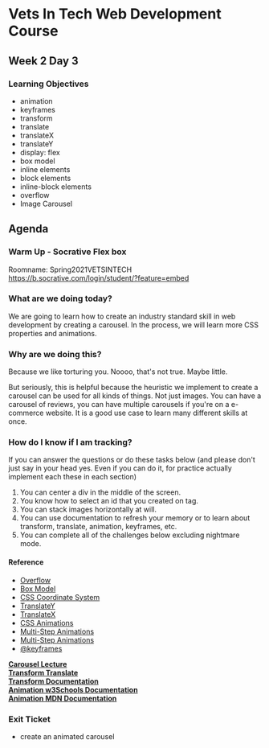 # Vets In Tech Web Development Course

## Week 2 Day 3

### Learning Objectives
- animation 
- keyframes
- transform
- translate
- translateX
- translateY
- display: flex
- box model
- inline elements
- block elements
- inline-block elements
- overflow
- Image Carousel

## Agenda

### Warm Up - Socrative Flex box

Roomname: Spring2021VETSINTECH
https://b.socrative.com/login/student/?feature=embed

### What are we doing today?

We are going to learn how to create an industry standard skill in web development by creating a carousel. In the process, we will learn more CSS properties and animations.

### Why are we doing this?

Because we like torturing you. Noooo, that's not true. Maybe little. 

But seriously, this is helpful because the heuristic we implement to create a carousel can be used for all kinds of things. Not just images. You can have a carousel of reviews, you can have multiple carousels if you're on a e-commerce website. It is a good use case to learn many different skills at once.

### How do I know if I am tracking?
If you can answer the questions or do these tasks below (and please don't just say in your head yes. Even if you can do it, for practice actually implement each these in each section)
1. You can center a div in the middle of the screen.
2. You know how to select an id that you created on tag.
3. You can stack images horizontally at will.
4. You can use documentation to refresh your memory or to learn about transform, translate, animation, keyframes, etc.
5. You can complete all of the challenges below excluding nightmare mode.



#### Reference
- [Overflow](https://developer.mozilla.org/en-US/docs/Learn/CSS/Building_blocks/Overflowing_content)
- [Box Model](https://developer.mozilla.org/en-US/docs/Learn/CSS/Building_blocks/The_box_model)
- [CSS Coordinate System](https://developer.mozilla.org/en-US/docs/Web/CSS/transform-function/translate)
- [TranslateY](https://developer.mozilla.org/en-US/docs/Web/CSS/transform-function/translateY)
- [TranslateX](https://developer.mozilla.org/en-US/docs/Web/CSS/transform-function/translateC)
- [CSS Animations](https://www.w3schools.com/css/css3_animations.asp)
- [Multi-Step Animations](https://css-tricks.com/using-multi-step-animations-transitions/)
- [Multi-Step Animations](https://developer.mozilla.org/en-US/docs/Learn/CSS/Building_blocks/Overflowing_content)
- [@keyframes](https://developer.mozilla.org/en-US/docs/Web/CSS/@keyframes)

 **[Carousel Lecture](https://zoom.us/rec/play/vFCE-qfQ19LqQ0h2qw6AJ70gtzxENq0N9uFXwQYeugJVJ2VvwjorAUMCH2SECtdmjtmg54MF8NzNfYo7.-GP2BB1IHJrf6phN?startTime=1598309998000&_x_zm_rtaid=Q08hXwE5TVGc1X_1sm4p8A.1618853513656.35e38ddca1351b172ec2cd9b037a471d&_x_zm_rhtaid=12)** <br>
 **[Transform Translate](https://www.w3schools.com/css/css3_2dtransforms.asp)** <br>
 **[Transform Documentation](https://developer.mozilla.org/en-US/docs/Web/CSS/transform)** <br>
 **[Animation w3Schools Documentation](https://www.w3schools.com/css/css3_animations.asp)** <br>
 **[Animation MDN Documentation](https://www.w3schools.com/css/css3_animations.asp)** <br>


### Exit Ticket
- create an animated carousel

